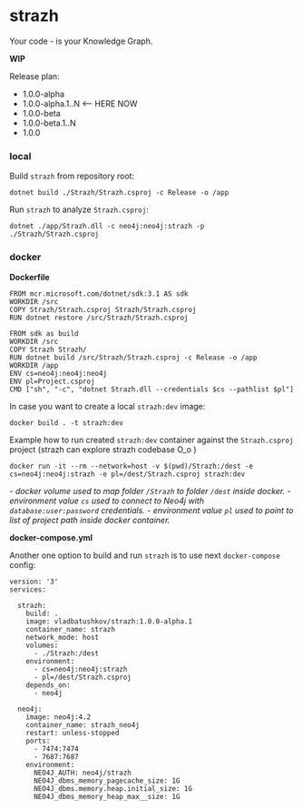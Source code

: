 # strazh
Your code - is your Knowledge Graph.

__WIP__

Release plan:

- 1.0.0-alpha
- 1.0.0-alpha.1..N <-- HERE NOW
- 1.0.0-beta
- 1.0.0-beta.1..N
- 1.0.0

### local

Build `strazh` from repository root:
```
dotnet build ./Strazh/Strazh.csproj -c Release -o /app
```
Run `strazh` to analyze `Strazh.csproj`:
```
dotnet ./app/Strazh.dll -c neo4j:neo4j:strazh -p ./Strazh/Strazh.csproj
```

### docker

**Dockerfile**
```
FROM mcr.microsoft.com/dotnet/sdk:3.1 AS sdk
WORKDIR /src
COPY Strazh/Strazh.csproj Strazh/Strazh.csproj
RUN dotnet restore /src/Strazh/Strazh.csproj

FROM sdk as build
WORKDIR /src
COPY Strazh Strazh/
RUN dotnet build /src/Strazh/Strazh.csproj -c Release -o /app
WORKDIR /app
ENV cs=neo4j:neo4j:neo4j
ENV pl=Project.csproj
CMD ["sh", "-c", "dotnet Strazh.dll --credentials $cs --pathlist $pl"]
```

In case you want to create a local `strazh:dev` image:

`docker build . -t strazh:dev`

Example how to run created `strazh:dev` container against the `Strazh.csproj` project (strazh can explore strazh codebase O_o )

`docker run -it --rm --network=host -v $(pwd)/Strazh:/dest -e cs=neo4j:neo4j:strazh -e pl=/dest/Strazh.csproj strazh:dev`

_- docker volume used to map folder `/Strazh` to folder `/dest` inside docker._
_- environment value `cs` used to connect to Neo4j with `database:user:password` credentials._
_- environment value `pl` used to point to list of project path inside docker container._

**docker-compose.yml**

Another one option to build and run `strazh` is to use next `docker-compose` config:
```
version: '3'
services:

  strazh:
    build: .
    image: vladbatushkov/strazh:1.0.0-alpha.1
    container_name: strazh
    network_mode: host
    volumes:
      - ./Strazh:/dest
    environment:
      - cs=neo4j:neo4j:strazh
      - pl=/dest/Strazh.csproj
    depends_on:
      - neo4j

  neo4j:
    image: neo4j:4.2
    container_name: strazh_neo4j
    restart: unless-stopped
    ports:
      - 7474:7474
      - 7687:7687
    environment:
      NEO4J_AUTH: neo4j/strazh
      NEO4J_dbms_memory_pagecache_size: 1G
      NEO4J_dbms.memory.heap.initial_size: 1G
      NEO4J_dbms_memory_heap_max__size: 1G
``` 
